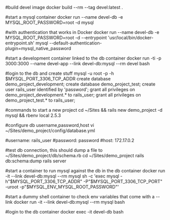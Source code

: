 #build devel image
docker build --rm --tag devel:latest .

#start a mysql container
docker run --name devel-db -e MYSQL_ROOT_PASSWORD=root -d mysql

#with authentication that works in Docker
docker run --name devel-db -e MYSQL_ROOT_PASSWORD=root -d --entrypoint 'usr/local/bin/docker-entrypoint.sh' mysql --default-authentication-plugin=mysql_native_password

#start a development container linked to the db container
docker run -ti -p 3000:3000 --name devel-app --link devel-db:mysql --rm devel bash

#login to the db and create stuff
mysql -u root -p -h $MYSQL_PORT_3306_TCP_ADDR
create database demo_project_development;
create database demo_project_test;
create user rails_user identified by 'password';
grant all privileges on demo_project_development.* to rails_user;
grant all privileges on demo_project_test.* to rails_user;


#commands to start a new project
cd ~/Sites && rails new demo_project -d mysql && rbenv local 2.5.3

#configure db username,password,host
vi ~/Sites/demo_project/config/database.yml

#username: rails_user
#password: password
#host: 172.17.0.2

#test db connection, this should dump a file to ~/Sites/demo_project/db/schema.rb
cd ~/Sites/demo_project
rails db:schema:dump
rails server

#start a container to run mysql against the db in the db container
docker run -it --link devel-db:mysql --rm mysql sh -c 'exec mysql -h"$MYSQL_PORT_3306_TCP_ADDR" -P"$MYSQL_PORT_3306_TCP_PORT" -uroot -p"$MYSQL_ENV_MYSQL_ROOT_PASSWORD"'

#start a dummy shell container to check env variables that come with a --link
docker run -it --link devel-db:mysql --rm mysql bash

#login to the db container
docker exec -it devel-db bash
